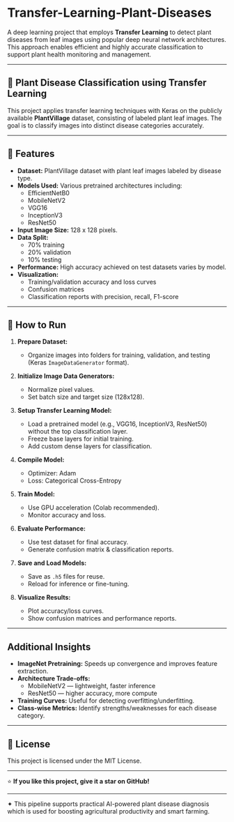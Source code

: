 # Transfer-Learning-Plant-Diseases

A deep learning project that employs **Transfer Learning** to detect plant diseases from leaf images using popular deep neural network architectures. This approach enables efficient and highly accurate classification to support plant health monitoring and management.

---

## 🌱 Plant Disease Classification using Transfer Learning

This project applies transfer learning techniques with Keras on the publicly available **PlantVillage** dataset, consisting of labeled plant leaf images. The goal is to classify images into distinct disease categories accurately.

---

## 📌 Features

- **Dataset:** PlantVillage dataset with plant leaf images labeled by disease type.
- **Models Used:** Various pretrained architectures including:
  - EfficientNetB0
  - MobileNetV2
  - VGG16
  - InceptionV3
  - ResNet50
- **Input Image Size:** 128 x 128 pixels.
- **Data Split:** 
  - 70% training
  - 20% validation
  - 10% testing
- **Performance:** High accuracy achieved on test datasets varies by model.
- **Visualization:** 
  - Training/validation accuracy and loss curves
  - Confusion matrices
  - Classification reports with precision, recall, F1-score

---

## 🚀 How to Run

1. **Prepare Dataset:**
   - Organize images into folders for training, validation, and testing (Keras `ImageDataGenerator` format).

2. **Initialize Image Data Generators:**
   - Normalize pixel values.
   - Set batch size and target size (128x128).

3. **Setup Transfer Learning Model:**
   - Load a pretrained model (e.g., VGG16, InceptionV3, ResNet50) without the top classification layer.
   - Freeze base layers for initial training.
   - Add custom dense layers for classification.

4. **Compile Model:**
   - Optimizer: Adam
   - Loss: Categorical Cross-Entropy

5. **Train Model:**
   - Use GPU acceleration (Colab recommended).
   - Monitor accuracy and loss.

6. **Evaluate Performance:**
   - Use test dataset for final accuracy.
   - Generate confusion matrix & classification reports.

7. **Save and Load Models:**
   - Save as `.h5` files for reuse.
   - Reload for inference or fine-tuning.

8. **Visualize Results:**
   - Plot accuracy/loss curves.
   - Show confusion matrices and performance reports.

---

## Additional Insights

- **ImageNet Pretraining:** Speeds up convergence and improves feature extraction.
- **Architecture Trade-offs:**
  - MobileNetV2 — lightweight, faster inference
  - ResNet50 — higher accuracy, more compute
- **Training Curves:** Useful for detecting overfitting/underfitting.
- **Class-wise Metrics:** Identify strengths/weaknesses for each disease category.

---

## 📜 License

This project is licensed under the MIT License.

---

⭐ **If you like this project, give it a star on GitHub!**

---

✦ This pipeline supports practical AI-powered plant disease diagnosis which is used for boosting agricultural productivity and smart farming.
